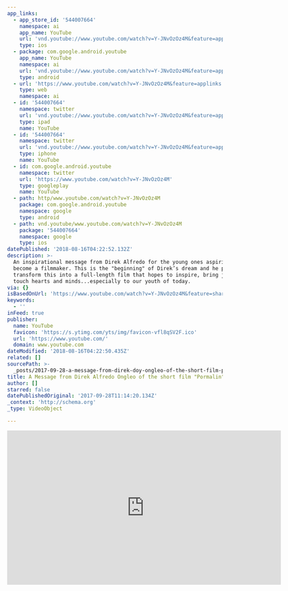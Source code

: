 ```yaml
---
app_links:
  - app_store_id: '544007664'
    namespace: ai
    app_name: YouTube
    url: 'vnd.youtube://www.youtube.com/watch?v=Y-JNvOzOz4M&feature=applinks'
    type: ios
  - package: com.google.android.youtube
    app_name: YouTube
    namespace: ai
    url: 'vnd.youtube://www.youtube.com/watch?v=Y-JNvOzOz4M&feature=applinks'
    type: android
  - url: 'https://www.youtube.com/watch?v=Y-JNvOzOz4M&feature=applinks'
    type: web
    namespace: ai
  - id: '544007664'
    namespace: twitter
    url: 'vnd.youtube://www.youtube.com/watch?v=Y-JNvOzOz4M&feature=applinks'
    type: ipad
    name: YouTube
  - id: '544007664'
    namespace: twitter
    url: 'vnd.youtube://www.youtube.com/watch?v=Y-JNvOzOz4M&feature=applinks'
    type: iphone
    name: YouTube
  - id: com.google.android.youtube
    namespace: twitter
    url: 'https://www.youtube.com/watch?v=Y-JNvOzOz4M'
    type: googleplay
    name: YouTube
  - path: http/www.youtube.com/watch?v=Y-JNvOzOz4M
    package: com.google.android.youtube
    namespace: google
    type: android
  - path: vnd.youtube/www.youtube.com/watch?v=Y-JNvOzOz4M
    package: '544007664'
    namespace: google
    type: ios
datePublished: '2018-08-16T04:22:52.132Z'
description: >-
  An inspirational message from Direk Alfredo for the young ones aspiring to
  become a filmmaker. This is the "beginning" of Direk’s dream and he plans to
  transform this into a full-length film that hopes to inspire, bring joy and
  touch hearts and minds...especially to our youth of today.
via: {}
isBasedOnUrl: 'https://www.youtube.com/watch?v=Y-JNvOzOz4M&feature=share'
keywords:
  - ''
inFeed: true
publisher:
  name: YouTube
  favicon: 'https://s.ytimg.com/yts/img/favicon-vfl8qSV2F.ico'
  url: 'https://www.youtube.com/'
  domain: www.youtube.com
dateModified: '2018-08-16T04:22:50.435Z'
related: []
sourcePath: >-
  _posts/2017-09-28-a-message-from-direk-doy-ongleo-of-the-short-film-pormalin.md
title: A Message from Direk Alfredo Ongleo of the short film "Pormalin"
author: []
starred: false
datePublishedOriginal: '2017-09-28T11:14:20.134Z'
_context: 'http://schema.org'
_type: VideoObject

---
```

<iframe src="https://cdn.embedly.com/widgets/media.html?src=https%3A%2F%2Fwww.youtube.com%2Fembed%2FY-JNvOzOz4M%3Ffeature%3Doembed&amp;url=http%3A%2F%2Fwww.youtube.com%2Fwatch%3Fv%3DY-JNvOzOz4M&amp;image=https%3A%2F%2Fi.ytimg.com%2Fvi%2FY-JNvOzOz4M%2Fhqdefault.jpg&amp;key=a715cf41cc93453ca338d350cd26f87b&amp;type=text%2Fhtml&amp;schema=youtube" width="640" height="360" scrolling="no" frameborder="0" allowfullscreen="" style=""></iframe>